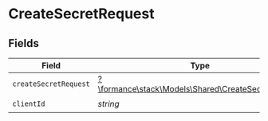# CreateSecretRequest


## Fields

| Field                                                                                            | Type                                                                                             | Required                                                                                         | Description                                                                                      |
| ------------------------------------------------------------------------------------------------ | ------------------------------------------------------------------------------------------------ | ------------------------------------------------------------------------------------------------ | ------------------------------------------------------------------------------------------------ |
| `createSecretRequest`                                                                            | [?\formance\stack\Models\Shared\CreateSecretRequest](../../models/shared/CreateSecretRequest.md) | :heavy_minus_sign:                                                                               | N/A                                                                                              |
| `clientId`                                                                                       | *string*                                                                                         | :heavy_check_mark:                                                                               | Client ID                                                                                        |